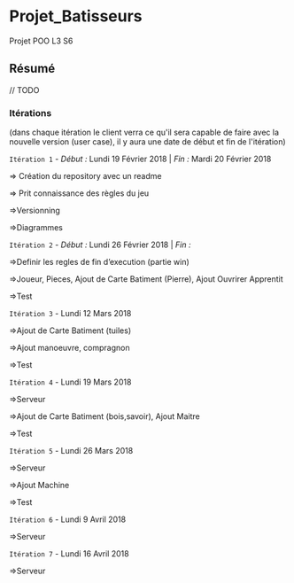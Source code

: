 # Projet_Batisseurs
Projet POO L3 S6

## Résumé 
// TODO

### Itérations
(dans chaque itération le client verra ce qu'il sera capable de faire avec la nouvelle version (user case), il y aura une date de début et fin de l'itération) 

`Itération 1` - *Début :* Lundi 19 Février 2018 | *Fin :* Mardi 20 Février 2018
<p>=> Création du repository avec un readme</p>
<p>=> Prit connaissance des règles du jeu</p> 
<p>=>Versionning</p> 
<p>=>Diagrammes</p> 

   
`Itération 2` - *Début :* Lundi 26 Février 2018 | *Fin :* 
<p>=>Definir les regles de fin d’execution (partie win)</p>
<p>=>Joueur, Pieces, Ajout de Carte Batiment (Pierre), Ajout Ouvrirer Apprentit </p>
<p>=>Test</p>

      
`Itération 3` - Lundi 12 Mars 2018

<p>=>Ajout de Carte Batiment (tuiles)</p> 
<p>=>Ajout manoeuvre, compragnon</p> 
<p>=>Test</p> 

`Itération 4` - Lundi 19 Mars 2018
<p>=>Serveur</p>
<p>=>Ajout de Carte Batiment (bois,savoir), Ajout Maitre</p>
<p>=>Test</p>

   
`Itération 5` - Lundi 26 Mars 2018
<p>=>Serveur </p>
<p>=>Ajout Machine</p>
<p>=>Test</p>
   
`Itération 6` - Lundi 9 Avril 2018
<p>=>Serveur </p>
   
`Itération 7` - Lundi 16 Avril 2018
<p>=>Serveur </p>
   
